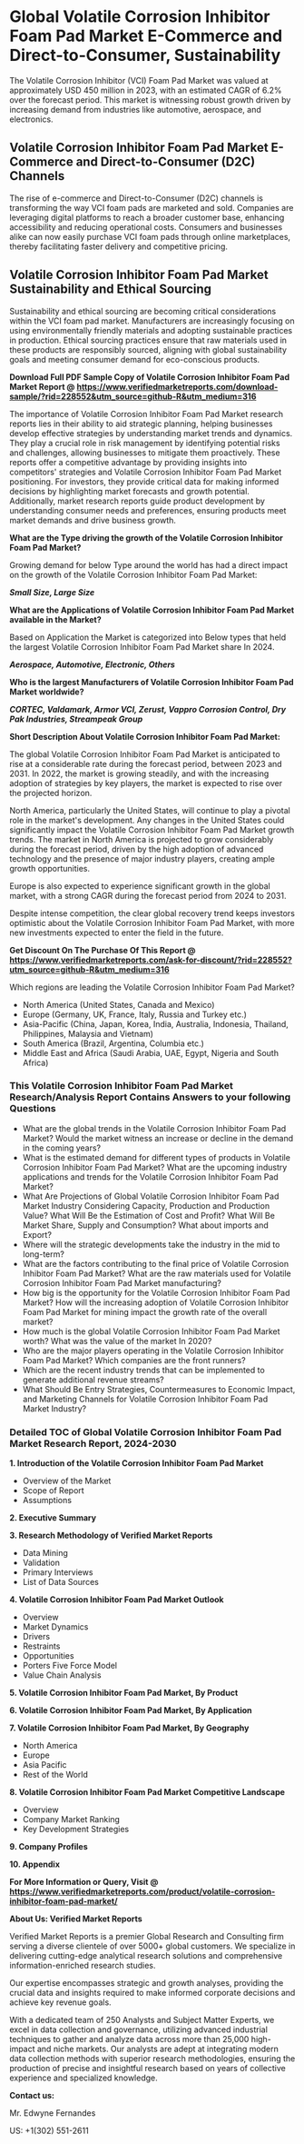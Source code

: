 <h1>Global Volatile Corrosion Inhibitor Foam Pad Market E-Commerce and Direct-to-Consumer, Sustainability</h1><p class=""><p>The Volatile Corrosion Inhibitor (VCI) Foam Pad Market was valued at approximately USD 450 million in 2023, with an estimated CAGR of 6.2% over the forecast period. This market is witnessing robust growth driven by increasing demand from industries like automotive, aerospace, and electronics.</p><h2>Volatile Corrosion Inhibitor Foam Pad Market E-Commerce and Direct-to-Consumer (D2C) Channels</h2><p>The rise of e-commerce and Direct-to-Consumer (D2C) channels is transforming the way VCI foam pads are marketed and sold. Companies are leveraging digital platforms to reach a broader customer base, enhancing accessibility and reducing operational costs. Consumers and businesses alike can now easily purchase VCI foam pads through online marketplaces, thereby facilitating faster delivery and competitive pricing.</p><h2>Volatile Corrosion Inhibitor Foam Pad Market Sustainability and Ethical Sourcing</h2><p>Sustainability and ethical sourcing are becoming critical considerations within the VCI foam pad market. Manufacturers are increasingly focusing on using environmentally friendly materials and adopting sustainable practices in production. Ethical sourcing practices ensure that raw materials used in these products are responsibly sourced, aligning with global sustainability goals and meeting consumer demand for eco-conscious products.</p></p><p class=""><strong>Download Full PDF Sample Copy of Volatile Corrosion Inhibitor Foam Pad Market Report @ <a href="https://www.verifiedmarketreports.com/download-sample/?rid=228552&utm_source=github-R&utm_medium=316" target="_blank">https://www.verifiedmarketreports.com/download-sample/?rid=228552&utm_source=github-R&utm_medium=316</a></strong></p><p>The importance of&nbsp;Volatile Corrosion Inhibitor Foam Pad Market research reports lies in their ability to aid strategic planning, helping businesses develop effective strategies by understanding market trends and dynamics. They play a crucial role in risk management by identifying potential risks and challenges, allowing businesses to mitigate them proactively. These reports offer a competitive advantage by providing insights into competitors' strategies and Volatile Corrosion Inhibitor Foam Pad Market positioning. For investors, they provide critical data for making informed decisions by highlighting market forecasts and growth potential. Additionally, market research reports guide product development by understanding consumer needs and preferences, ensuring products meet market demands and drive business growth.</p><p><strong>What are the&nbsp;Type driving the growth of the Volatile Corrosion Inhibitor Foam Pad Market?</strong></p><p id="" class="">Growing demand for below Type around the world has had a direct impact on the growth of the Volatile Corrosion Inhibitor Foam Pad Market:</p><p class=""><em><strong>Small Size, Large Size</strong></em></p><p class=""><strong>What are the&nbsp;Applications&nbsp;of Volatile Corrosion Inhibitor Foam Pad Market available in the Market?</strong></p><p id="" class="">Based on Application the Market is categorized into Below types that held the largest Volatile Corrosion Inhibitor Foam Pad Market share In 2024.</p><p class=""><em><strong>Aerospace, Automotive, Electronic, Others</strong></em></p><p class=""><strong>Who is the largest Manufacturers of Volatile Corrosion Inhibitor Foam Pad Market worldwide?</strong></p><p><em><strong>CORTEC, Valdamark, Armor VCI, Zerust, Vappro Corrosion Control, Dry Pak Industries, Streampeak Group</strong></em></p><p id="" class=""><strong>Short Description About Volatile Corrosion Inhibitor Foam Pad Market:</strong></p><p>The global Volatile Corrosion Inhibitor Foam Pad Market is anticipated to rise at a considerable rate during the forecast period, between 2023 and 2031. In 2022, the market is growing steadily, and with the increasing adoption of strategies by key players, the market is expected to rise over the projected horizon.</p><p>North America, particularly the United States, will continue to play a pivotal role in the market's development. Any changes in the United States could significantly impact the Volatile Corrosion Inhibitor Foam Pad Market growth trends. The market in North America is projected to grow considerably during the forecast period, driven by the high adoption of advanced technology and the presence of major industry players, creating ample growth opportunities.</p><p>Europe is also expected to experience significant growth in the global market, with a strong CAGR during the forecast period from 2024 to 2031.</p><p>Despite intense competition, the clear global recovery trend keeps investors optimistic about the Volatile Corrosion Inhibitor Foam Pad Market, with more new investments expected to enter the field in the future.</p><p id="" class=""><strong>Get Discount On The Purchase Of This Report @ <a href="https://www.verifiedmarketreports.com/ask-for-discount/?rid=228552?utm_source=github-R&utm_medium=316" target="_blank">https://www.verifiedmarketreports.com/ask-for-discount/?rid=228552?utm_source=github-R&utm_medium=316</a></strong></p><p class="">Which regions are leading the Volatile Corrosion Inhibitor Foam Pad Market?</p><ul><li>North America (United States, Canada and Mexico)</li><li>Europe (Germany, UK, France, Italy, Russia and Turkey etc.)</li><li>Asia-Pacific (China, Japan, Korea, India, Australia, Indonesia, Thailand, Philippines, Malaysia and Vietnam)</li><li>South America (Brazil, Argentina, Columbia etc.)</li><li>Middle East and Africa (Saudi Arabia, UAE, Egypt, Nigeria and South Africa)</li></ul><h3 id="" class="">This Volatile Corrosion Inhibitor Foam Pad Market Research/Analysis Report Contains Answers to your following Questions</h3><ul><li>What are the global trends in the Volatile Corrosion Inhibitor Foam Pad Market? Would the market witness an increase or decline in the demand in the coming years?</li><li>What is the estimated demand for different types of products in Volatile Corrosion Inhibitor Foam Pad Market? What are the upcoming industry applications and trends for the Volatile Corrosion Inhibitor Foam Pad Market?</li><li>What Are Projections of Global Volatile Corrosion Inhibitor Foam Pad Market Industry Considering Capacity, Production and Production Value? What Will Be the Estimation of Cost and Profit? What Will Be Market Share, Supply and Consumption? What about imports and Export?</li><li>Where will the strategic developments take the industry in the mid to long-term?</li><li>What are the factors contributing to the final price of Volatile Corrosion Inhibitor Foam Pad Market? What are the raw materials used for Volatile Corrosion Inhibitor Foam Pad Market manufacturing?</li><li>How big is the opportunity for the Volatile Corrosion Inhibitor Foam Pad Market? How will the increasing adoption of Volatile Corrosion Inhibitor Foam Pad Market for mining impact the growth rate of the overall market?</li><li>How much is the global Volatile Corrosion Inhibitor Foam Pad Market worth? What was the value of the market In 2020?</li><li>Who are the major players operating in the Volatile Corrosion Inhibitor Foam Pad Market? Which companies are the front runners?</li><li>Which are the recent industry trends that can be implemented to generate additional revenue streams?</li><li>What Should Be Entry Strategies, Countermeasures to Economic Impact, and Marketing Channels for Volatile Corrosion Inhibitor Foam Pad Market Industry?</li></ul><h3 id="" class="">Detailed TOC of Global Volatile Corrosion Inhibitor Foam Pad Market Research Report, 2024-2030</h3><p id="" class=""><strong>1. Introduction of the Volatile Corrosion Inhibitor Foam Pad Market</strong></p><ul><li>Overview of the Market</li><li>Scope of Report</li><li>Assumptions</li></ul><p id="" class=""><strong>2. Executive Summary</strong></p><p id="" class=""><strong>3. Research Methodology of Verified Market Reports</strong></p><ul><li>Data Mining</li><li>Validation</li><li>Primary Interviews</li><li>List of Data Sources</li></ul><p id="" class=""><strong>4. Volatile Corrosion Inhibitor Foam Pad Market Outlook</strong></p><ul><li>Overview</li><li>Market Dynamics</li><li>Drivers</li><li>Restraints</li><li>Opportunities</li><li>Porters Five Force Model</li><li>Value Chain Analysis</li></ul><p id="" class=""><strong>5. Volatile Corrosion Inhibitor Foam Pad Market, By Product</strong></p><p id="" class=""><strong>6. Volatile Corrosion Inhibitor Foam Pad Market, By Application</strong></p><p id="" class=""><strong>7. Volatile Corrosion Inhibitor Foam Pad Market, By Geography</strong></p><ul><li>North America</li><li>Europe</li><li>Asia Pacific</li><li>Rest of the World</li></ul><p id="" class=""><strong>8. Volatile Corrosion Inhibitor Foam Pad Market Competitive Landscape</strong></p><ul><li>Overview</li><li>Company Market Ranking</li><li>Key Development Strategies</li></ul><p id="" class=""><strong>9. Company Profiles</strong></p><p id="" class=""><strong>10. Appendix</strong></p><p id="" class=""><strong>For More Information or Query, Visit @ <a href="https://www.verifiedmarketreports.com/product/volatile-corrosion-inhibitor-foam-pad-market/" target="_blank">https://www.verifiedmarketreports.com/product/volatile-corrosion-inhibitor-foam-pad-market/</a></strong></p><p id="" class=""><strong>About Us: Verified Market Reports</strong></p><p id="" class="">Verified Market Reports is a premier Global Research and Consulting firm serving a diverse clientele of over 5000+ global customers. We specialize in delivering cutting-edge analytical research solutions and comprehensive information-enriched research studies.</p><p id="" class="">Our expertise encompasses strategic and growth analyses, providing the crucial data and insights required to make informed corporate decisions and achieve key revenue goals.</p><p id="" class="">With a dedicated team of 250 Analysts and Subject Matter Experts, we excel in data collection and governance, utilizing advanced industrial techniques to gather and analyze data across more than 25,000 high-impact and niche markets. Our analysts are adept at integrating modern data collection methods with superior research methodologies, ensuring the production of precise and insightful research based on years of collective experience and specialized knowledge.</p><p id="" class=""><strong>Contact us:</strong></p><p id="" class="">Mr. Edwyne Fernandes</p><p id="" class="">US: +1(302) 551-2611</p>